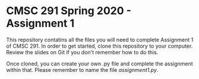 # CMSC 291 Spring 2020 - Assignment 1

This repository contatins all the files you will need to complete Assignment 1 of CMSC 291. In order to get started, clone this repository to your computer. Review the slides on Git if you don't remember how to do this.

Once cloned, you can create your own .py file and complete the assignment within that. Please remember to name the file *assignment1.py*.
